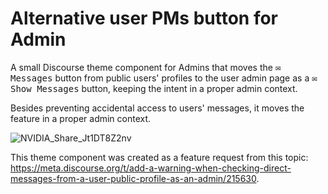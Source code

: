 # Alternative user PMs button for Admin

A small Discourse theme component for Admins that moves the  <kbd>✉️ Messages</kbd> button from public users' profiles to the user admin page as a <kbd>✉️ Show Messages</kbd> button, keeping the intent in a proper admin context.

Besides preventing accidental access to users' messages, it moves the feature in a proper admin context.

![NVIDIA_Share_Jt1DT8Z2nv](https://user-images.githubusercontent.com/360640/227838306-d0bb85a5-159a-4ded-af6e-690242c2dc45.gif)

This theme component was created as a feature request from this topic: https://meta.discourse.org/t/add-a-warning-when-checking-direct-messages-from-a-user-public-profile-as-an-admin/215630.
